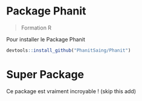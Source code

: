 # Package Phanit

> Formation R

Pour installer le Package Phanit


```r
devtools::install_github("PhanitSaing/Phanit")
```


# Super Package

Ce package est vraiment incroyable ! (skip this add)
